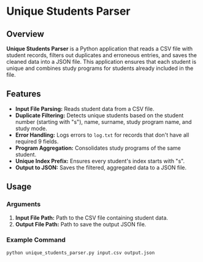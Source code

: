 # Unique Students Parser

## Overview

**Unique Students Parser** is a Python application that reads a CSV file with student records, filters out duplicates and erroneous entries, and saves the cleaned data into a JSON file. This application ensures that each student is unique and combines study programs for students already included in the file.

## Features

- **Input File Parsing:** Reads student data from a CSV file.
- **Duplicate Filtering:** Detects unique students based on the student number (starting with "s"), name, surname, study program name, and study mode.
- **Error Handling:** Logs errors to `log.txt` for records that don't have all required 9 fields.
- **Program Aggregation:** Consolidates study programs of the same student.
- **Unique Index Prefix:** Ensures every student's index starts with "s".
- **Output to JSON:** Saves the filtered, aggregated data to a JSON file.

## Usage

### Arguments

1. **Input File Path:** Path to the CSV file containing student data.
2. **Output File Path:** Path to save the output JSON file.

### Example Command

```bash
python unique_students_parser.py input.csv output.json
